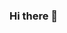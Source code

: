 ### Hi there 👋

<!--
**TTawana/TTawana** is a ✨ _special_ ✨ repository because its `README.md` (this file) appears on your GitHub profile.

Here are some ideas to get you started:

<h1 align="center">Hi 👋, I'm Tawana!</h1>
<h3 align="center">I am aspiring data analyst looking to land my first role.</h3>

- 😄 Pronouns: She/Her

- 🌱 I’m currently developing **SQL, Python and Power Bi skills for data analysis.**

- 📫 How to reach me **ttmachiridza@gmail.com**

- ⚡ Fun fact **I love to read create pottery :)**

<h3 align="left">Connect with me:</h3>
<p align="left">
<a href="https://linkedin.com/in/tawana machiridza" target="blank"><img align="center" src="https://raw.githubusercontent.com/rahuldkjain/github-profile-readme-generator/master/src/images/icons/Social/linked-in-alt.svg" alt="tawana machiridza" height="30" width="40" /></a>
</p>

<h3 align="left">Languages and Tools:</h3>
<p align="left"> <a href="https://cloud.google.com" target="_blank" rel="noreferrer"> <img src="https://www.vectorlogo.zone/logos/google_cloud/google_cloud-icon.svg" alt="gcp" width="40" height="40"/> </a> <a href="https://www.python.org" target="_blank" rel="noreferrer"> <img src="https://raw.githubusercontent.com/devicons/devicon/master/icons/python/python-original.svg" alt="python" width="40" height="40"/> </a> </p>



